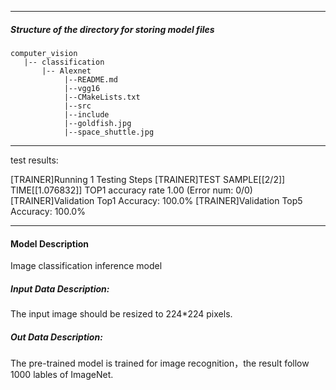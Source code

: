 *******************************************************************************
##### Structure of the directory for storing model files
```
computer_vision
   |-- classification   
       |-- Alexnet
            |--README.md            
            |--vgg16    
            |--CMakeLists.txt   
            |--src
            |--include
            |--goldfish.jpg
            |--space_shuttle.jpg
```
*******************************************************************************

  test results:

[TRAINER]Running 1 Testing Steps
[TRAINER]TEST SAMPLE[[2/2]] TIME[[1.076832]] TOP1 accuracy rate 1.00 (Error num: 0/0)
[TRAINER]Validation Top1 Accuracy: 100.0%
[TRAINER]Validation Top5 Accuracy: 100.0%


*******************************************************************************
#### Model Description

Image classification inference model



##### Input Data Description:

The input image should be resized to 224*224 pixels.

##### Out Data Description:

The pre-trained model is trained for image recognition，the result follow 1000 lables of ImageNet.




